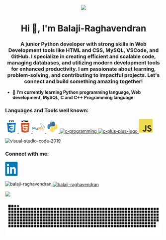 <p align="center">
   <img src="https://capsule-render.vercel.app/api?type=waving&height=275&color=gradient&text=Balaji%20Raghavendran&section=header&reversal=true&textBg=false&fontColor=ffffff&fontSize=80"/>
</p>
<h1 align="center">Hi 👋, I'm Balaji-Raghavendran</h1>
<h3 align="center">A junior Python developer with strong skills in Web Development tools like HTML and CSS, MySQL, VSCode, and GitHub. I specialize in creating efficient and scalable code, managing databases, and utilizing modern development tools for enhanced productivity. I am passionate about learning, problem-solving, and contributing to impactful projects. Let's connect and build something amazing together!</h3>

- 🌱 **I’m currently learning Python programming language, Web development, MySQL, C and C++ Programming language**

<h3 align="left">Languages and Tools well known:</h3>
<p align="left"> <a href="https://www.w3schools.com/css/" target="_blank" rel="noreferrer"> <img src="https://raw.githubusercontent.com/devicons/devicon/master/icons/css3/css3-original-wordmark.svg" alt="css3" width="40" height="40"/> </a> <a href="https://www.figma.com/" target="_blank" rel="noreferrer">  </a> <a href="https://www.w3.org/html/" target="_blank" rel="noreferrer"> <img src="https://raw.githubusercontent.com/devicons/devicon/master/icons/html5/html5-original-wordmark.svg" alt="html5" width="40" height="40"/> </a> <a href="https://www.mysql.com/" target="_blank" rel="noreferrer"> <img src="https://raw.githubusercontent.com/devicons/devicon/master/icons/mysql/mysql-original-wordmark.svg" alt="mysql" width="40" height="40"/> </a> <a href="https://www.python.org" target="_blank" rel="noreferrer"> <img src="https://raw.githubusercontent.com/devicons/devicon/master/icons/python/python-original.svg" alt="python" width="40" height="40"/> <img width="48" height="48" src="https://img.icons8.com/color/48/c-programming.png" alt="c-programming"/> <img width="48" height="48" src="https://img.icons8.com/color/48/c-plus-plus-logo.png" alt="c-plus-plus-logo"/> <img src="https://raw.githubusercontent.com/devicons/devicon/master/icons/javascript/javascript-original.svg" alt="js" width="45px", height="45px"></a> </p> 
<img width="48" height="48" src="https://img.icons8.com/color/48/visual-studio-code-2019.png" alt="visual-studio-code-2019"/>

<h3 align="left">Connect with me:</h3>
<p align="left">
 <a href="https://www.linkedin.com/in/balaji-raghavendran09/">
    <img src="https://github.com/Balaji-Raghavendran/Balaji-Raghavendran/blob/main/linkedin-logo-3.png" width="45px" height="45px">
</p>

<p><img align="left" src="https://github-readme-stats.vercel.app/api/top-langs?username=balaji-raghavendran&show_icons=true&locale=en&layout=compact" alt="balaji-raghavendran" /></p>

<p>&nbsp;<img align="center" src="https://github-readme-stats.vercel.app/api?username=balaji-raghavendran&show_icons=true&locale=en" alt="balaji-raghavendran" /></p>

<img src="https://github-readme-streak-stats-salesp07.vercel.app?user=Balaji-Raghavendran&border_radius=20&background=EBEBEB00&ring=EB5454&fire=EB5454&currStreakNum=EBEBEB&border=EBEBEB&stroke=EBEBEB&sideNums=EBEBEB&currStreakLabel=EBEBEB&sideLabels=EBEBEB&dates=EBEBEB">


 ![snake gif](https://github.com/Balaji-Raghavendran/Balaji-Raghavendran/blob/output/github-snake-dark.svg)
   

